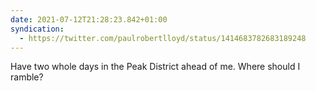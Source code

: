 ```yaml
---
date: 2021-07-12T21:28:23.842+01:00
syndication:
  - https://twitter.com/paulrobertlloyd/status/1414683782683189248
---
```

Have two whole days in the Peak District ahead of me. Where should I ramble?
